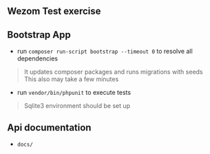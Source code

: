 

## Wezom Test exercise 

## Bootstrap App
* run `composer run-script bootstrap --timeout 0` to resolve all dependencies
 > It updates composer packages and runs migrations with seeds  
 > This also may take a few minutes 

* run `vendor/bin/phpunit` to execute tests
 > Sqlite3 environment should be set up

## Api documentation 
* `docs/` 
